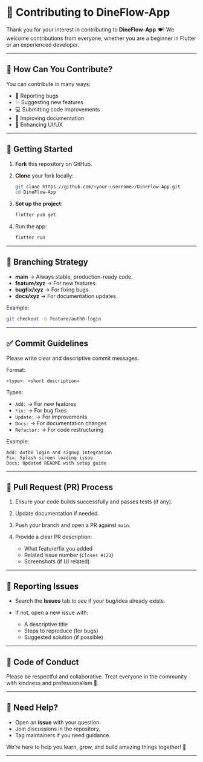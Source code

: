 # 🤝 Contributing to DineFlow-App

Thank you for your interest in contributing to **DineFlow-App** 🍽️!
We welcome contributions from everyone, whether you are a beginner in Flutter or an experienced developer.

---

## 📌 How Can You Contribute?

You can contribute in many ways:

* 🐞 Reporting bugs
* ✨ Suggesting new features
* 💻 Submitting code improvements
* 📝 Improving documentation
* 🎨 Enhancing UI/UX

---

## 🚀 Getting Started

1. **Fork** this repository on GitHub.
2. **Clone** your fork locally:

   ```bash
   git clone https://github.com/<your-username>/DineFlow-App.git
   cd DineFlow-App
   ```
3. **Set up the project**:

   ```bash
   flutter pub get
   ```
4. Run the app:

   ```bash
   flutter run
   ```

---

## 🌿 Branching Strategy

* **main** → Always stable, production-ready code.
* **feature/xyz** → For new features.
* **bugfix/xyz** → For fixing bugs.
* **docs/xyz** → For documentation updates.

Example:

```bash
git checkout -b feature/auth0-login
```

---

## ✅ Commit Guidelines

Please write clear and descriptive commit messages.

Format:

```
<type>: <short description>
```

Types:

* `Add:` → For new features
* `Fix:` → For bug fixes
* `Update:` → For improvements
* `Docs:` → For documentation changes
* `Refactor:` → For code restructuring

Example:

```
Add: Auth0 login and signup integration
Fix: Splash screen loading issue
Docs: Updated README with setup guide
```

---

## 🔀 Pull Request (PR) Process

1. Ensure your code builds successfully and passes tests (if any).
2. Update documentation if needed.
3. Push your branch and open a PR against `main`.
4. Provide a clear PR description:

   * What feature/fix you added
   * Related issue number (`Closes #123`)
   * Screenshots (if UI related)

---

## 🐛 Reporting Issues

* Search the **Issues** tab to see if your bug/idea already exists.
* If not, open a new issue with:

  * A descriptive title
  * Steps to reproduce (for bugs)
  * Suggested solution (if possible)

---

## 📜 Code of Conduct

Please be respectful and collaborative. Treat everyone in the community with kindness and professionalism 💙.

---

## 🙌 Need Help?

* Open an **issue** with your question.
* Join discussions in the repository.
* Tag maintainers if you need guidance.

We’re here to help you learn, grow, and build amazing things together! 🚀

---
